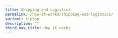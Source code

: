 ```yaml
---
title: Shipping and Logistics
permalink: /how-it-works/shipping-and-logistics/
variant: tiptap
description: ""
third_nav_title: How it works
---
```

